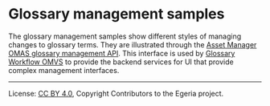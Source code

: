 <!-- SPDX-License-Identifier: CC-BY-4.0 -->
<!-- Copyright Contributors to the Egeria project. -->

# Glossary management samples

The glossary management samples show different styles of managing changes to glossary terms.
They are illustrated through the [Asset Manager OMAS glossary management API](https://odpi.github.io/egeria/org/odpi/openmetadata/accessservices/assetmanager/api/management/GlossaryManagementInterface.html).
This interface is used by [Glossary Workflow OMVS](https://egeria-project.org/services/omvs/glossary-workflow/overview) to provide the backend services for UI that provide complex management interfaces.

----
License: [CC BY 4.0](https://creativecommons.org/licenses/by/4.0/),
Copyright Contributors to the Egeria project.